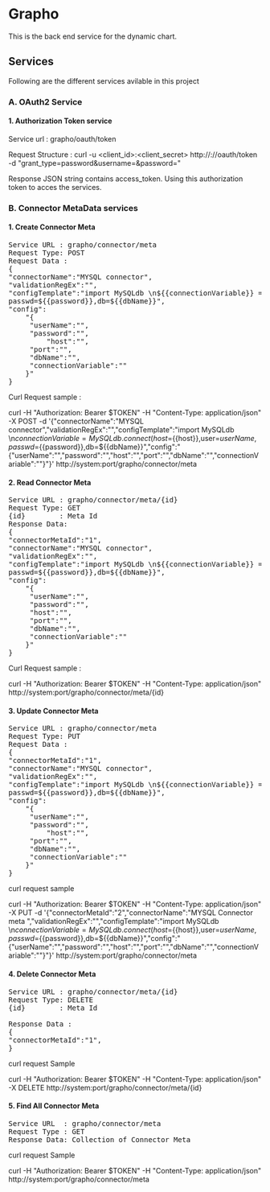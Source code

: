 # Grapho
This is the back end service for the dynamic chart.
## Services 
Following are the different services avilable in this project 
### A. OAuth2 Service
#### 1. Authorization Token service 
Service url : grapho/oauth/token

Request Structure : curl -u <client_id>:<client_secret> http://<IP>:<port>/<context-root>/oauth/token -d "grant_type=password&username=<userName>&password=<Password>"

Response JSON string contains access_token. Using this authorization token to acces the services.
### B. Connector MetaData services 
#### 1. Create Connector Meta
<pre>
Service URL : grapho/connector/meta
Request Type: POST
Request Data :
{
"connectorName":"MYSQL connector",
"validationRegEx":"",
"configTemplate":"import MySQLdb \n${{connectionVariable}} = MySQLdb.connect(host=${{host}},user=${{userName}}, 
passwd=${{password}},db=${{dbName}}",
"config":
	"{
	 "userName":"<value>",
	 "password":"<value>",
    	 "host":"<value>",	 
	 "port":"<value>",	 
	 "dbName":"<value>",	 
	 "connectionVariable":"<value>"	 
	}"	
}
</pre>

Curl Request sample : 

curl  -H "Authorization: Bearer $TOKEN" -H "Content-Type: application/json" -X POST -d '{"connectorName":"MYSQL 				 connector","validationRegEx":"","configTemplate":"import MySQLdb \n${{connectionVariable}} = MySQLdb.connect(host=${{host}},user=${{userName}}, passwd=${{password}},db=${{dbName}}","config":"{\"userName\":\"<value>\",\"password\":\"<value>\",\"host\":\"<value>\",\"port\":\"<value>\",\"dbName\":\"<value>\",\"connectionVariable\":\"<value>\"}"}' http://system:port/grapho/connector/meta

#### 2. Read Connector Meta
<pre>
Service URL : grapho/connector/meta/{id}
Request Type: GET
{id}        : Meta Id
Response Data: 
{
"connectorMetaId":"1",
"connectorName":"MYSQL connector",
"validationRegEx":"",
"configTemplate":"import MySQLdb \n${{connectionVariable}} = MySQLdb.connect(host=${{host}},user=${{userName}}, 
passwd=${{password}},db=${{dbName}}",
"config":
	"{
	 "userName":"<value>",
	 "password":"<value>",
	 "host":"<value>",	 
	 "port":"<value>",	 
	 "dbName":"<value>",	 
	 "connectionVariable":"<value>"	 
	}"	
}
</pre>
Curl Request sample : 

curl  -H "Authorization: Bearer $TOKEN" -H "Content-Type: application/json" http://system:port/grapho/connector/meta/{id}

#### 3. Update Connector Meta
<pre>
Service URL : grapho/connector/meta
Request Type: PUT
Request Data :
{
"connectorMetaId":"1",
"connectorName":"MYSQL connector",
"validationRegEx":"",
"configTemplate":"import MySQLdb \n${{connectionVariable}} = MySQLdb.connect(host=${{host}},user=${{userName}}, 
passwd=${{password}},db=${{dbName}}",
"config":
	"{
	 "userName":"<value>",
	 "password":"<value>",
    	 "host":"<value>",	 
	 "port":"<value>",	 
	 "dbName":"<value>",	 
	 "connectionVariable":"<value>"	 
	}"	
}
</pre>
curl request sample 

curl  -H "Authorization: Bearer $TOKEN" -H "Content-Type: application/json"  -X PUT -d '{"connectorMetaId":"2","connectorName":"MYSQL Connector meta ","validationRegEx":"","configTemplate":"import MySQLdb \n${{connectionVariable}} = MySQLdb.connect(host=${{host}},user=${{userName}}, passwd=${{password}},db=${{dbName}}","config":"{\"userName\":\"<value>\",\"password\":\"<value>\",\"host\":\"<value>\",\"port\":\"<value>\",\"dbName\":\"<value>\",\"connectionVariable\":\"<value>\"}"}' http://system:port/grapho/connector/meta
	
#### 4. Delete Connector Meta
<pre>
Service URL : grapho/connector/meta/{id}
Request Type: DELETE
{id}        : Meta Id

Response Data :
{
"connectorMetaId":"1",
}
</pre>
curl request Sample 

curl  -H "Authorization: Bearer $TOKEN" -H "Content-Type: application/json" -X DELETE  http://system:port/grapho/connector/meta/{id}

#### 5. Find All Connector Meta
<pre>
Service URL  : grapho/connector/meta
Request Type : GET
Response Data: Collection of Connector Meta
</pre>

curl request Sample 

curl  -H "Authorization: Bearer $TOKEN" -H "Content-Type: application/json" http://system:port/grapho/connector/meta
